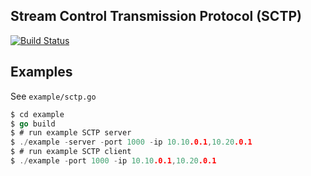 ## Stream Control Transmission Protocol (SCTP)

[![Build Status](https://travis-ci.org/ishidawataru/sctp.svg?branch=master)](https://travis-ci.org/ishidawataru/sctp/builds)

## Examples

See `example/sctp.go`

```go
$ cd example
$ go build
$ # run example SCTP server
$ ./example -server -port 1000 -ip 10.10.0.1,10.20.0.1
$ # run example SCTP client
$ ./example -port 1000 -ip 10.10.0.1,10.20.0.1
```

